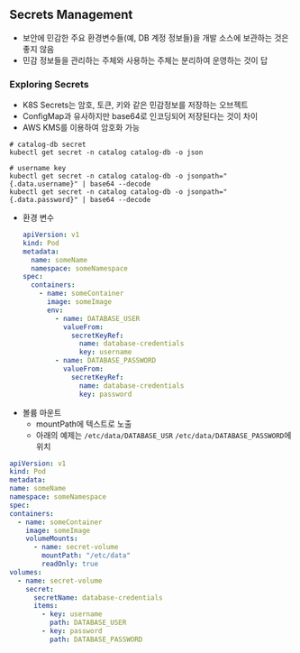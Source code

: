 ## Secrets Management
* 보안에 민감한 주요 환경변수들(예, DB 계정 정보들)을 개발 소스에 보관하는 것은 좋지 않음
* 민감 정보들을 관리하는 주체와 사용하는 주체는 분리하여 운영하는 것이 답

### Exploring Secrets
* K8S Secrets는 암호, 토큰, 키와 같은 민감정보를 저장하는 오브젝트
* ConfigMap과 유사하지만 base64로 인코딩되어 저장된다는 것이 차이
* AWS KMS를 이용하여 암호화 가능 

```shell
# catalog-db secret
kubectl get secret -n catalog catalog-db -o json

# username key
kubectl get secret -n catalog catalog-db -o jsonpath="{.data.username}" | base64 --decode
kubectl get secret -n catalog catalog-db -o jsonpath="{.data.password}" | base64 --decode
```

* 환경 변수
    ```yaml
    apiVersion: v1
    kind: Pod
    metadata:
      name: someName
      namespace: someNamespace
    spec:
      containers:
        - name: someContainer
          image: someImage
          env:
            - name: DATABASE_USER
              valueFrom:
                secretKeyRef:
                  name: database-credentials
                  key: username
            - name: DATABASE_PASSWORD
              valueFrom:
                secretKeyRef:
                  name: database-credentials
                  key: password
    ```
* 볼륨 마운트
  * mountPath에 텍스트로 노출
  * 아래의 예제는 `/etc/data/DATABASE_USR` `/etc/data/DATABASE_PASSWORD`에 위치
  

```yaml
apiVersion: v1
kind: Pod
metadata:
name: someName
namespace: someNamespace
spec:
containers:
  - name: someContainer
    image: someImage
    volumeMounts:
      - name: secret-volume
        mountPath: "/etc/data"
        readOnly: true
volumes:
  - name: secret-volume
    secret:
      secretName: database-credentials
      items:
        - key: username
          path: DATABASE_USER
        - key: password
          path: DATABASE_PASSWORD
```